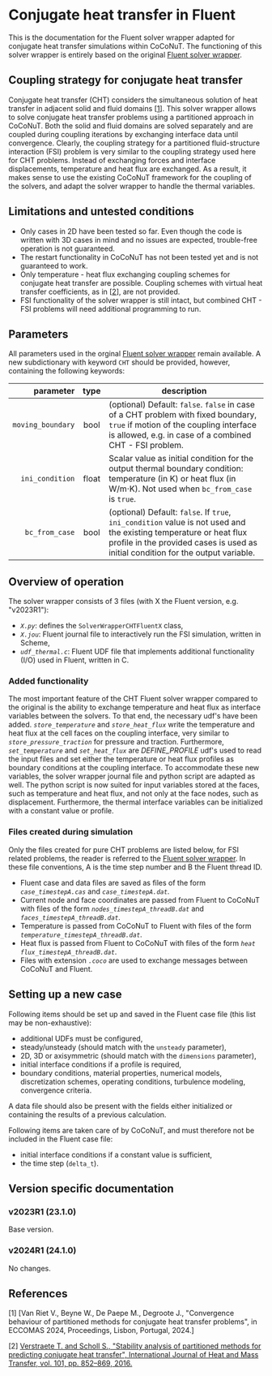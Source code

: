 # Conjugate heat transfer in Fluent

This is the documentation for the Fluent solver wrapper adapted for conjugate heat transfer simulations within CoCoNuT.
The functioning of this solver wrapper is entirely based on the original [Fluent solver wrapper](../fluent/fluent.md).


## Coupling strategy for conjugate heat transfer

Conjugate heat transfer (CHT) considers the simultaneous solution of heat transfer in adjacent solid and fluid domains [[1](#1)].
This solver wrapper allows to solve conjugate heat transfer problems using a partitioned approach in CoCoNuT.
Both the solid and fluid domains are solved separately and are coupled during coupling iterations by exchanging interface data until convergence.
Clearly, the coupling strategy for a partitioned fluid-structure interaction (FSI) problem is very similar to the coupling strategy used here for CHT problems.
Instead of exchanging forces and interface displacements, temperature and heat flux are exchanged.
As a result, it makes sense to use the existing CoCoNuT framework for the coupling of the solvers, and adapt the solver wrapper to handle the thermal variables.


## Limitations and untested conditions

* Only cases in 2D have been tested so far. Even though the code is written with 3D cases in mind and no issues are expected, trouble-free operation is not guaranteed.
* The restart functionality in CoCoNuT has not been tested yet and is not guaranteed to work.
* Only temperature - heat flux exchanging coupling schemes for conjugate heat transfer are possible. Coupling schemes with virtual heat transfer coefficients, as in [[2](#2)], are not provided.
* FSI functionality of the solver wrapper is still intact, but combined CHT - FSI problems will need additional programming to run.


## Parameters

All parameters used in the orginal [Fluent solver wrapper](../fluent/fluent.md) remain available.
A new subdictionary with keyword `CHT` should be provided, however, containing the following keywords:

|         parameter | type  | description                                                                                                                                                                                             |
|------------------:|:-----:|---------------------------------------------------------------------------------------------------------------------------------------------------------------------------------------------------------|
| `moving_boundary` | bool  | (optional) Default: `false`. `false` in case of a CHT problem with fixed boundary, `true` if motion of the coupling interface is allowed, e.g. in case of a combined CHT - FSI problem.                 |
|   `ini_condition` | float | Scalar value as initial condition for the output thermal boundary condition: temperature (in K) or heat flux (in W/m$\cdot$K). Not used when `bc_from_case` is `true`.                                  |
|    `bc_from_case` | bool  | (optional) Default: `false`. If `true`, `ini_condition` value is not used and the existing temperature or heat flux profile in the provided cases is used as initial condition for the output variable. |


## Overview of operation

The solver wrapper consists of 3 files (with X the Fluent version, e.g. "v2023R1"):

-   *`X.py`*: defines the `SolverWrapperCHTFluentX` class, 
-   *`X.jou`*: Fluent journal file to interactively run the FSI simulation, written in Scheme, 
-   *`udf_thermal.c`*: Fluent UDF file that implements additional functionality (I/O) used in Fluent, written in C.


### Added functionality

The most important feature of the CHT Fluent solver wrapper compared to the original is the ability to exchange temperature and heat flux as interface variables between the solvers.
To that end, the necessary udf's have been added.
*`store_temperature`* and *`store_heat_flux`* write the temperature and heat flux at the cell faces on the coupling interface, very similar to *`store_pressure_traction`* for pressure and traction.
Furthermore, *`set_temperature`* and *`set_heat_flux`* are *DEFINE_PROFILE* udf's used to read the input files and set either the temperature or heat flux profiles as boundary conditions at the coupling interface.
To accommodate these new variables, the solver wrapper journal file and python script are adapted as well.
The python script is now suited for input variables stored at the faces, such as temperature and heat flux, and not only at the face nodes, such as displacement.
Furthermore, the thermal interface variables can be initialized with a constant value or profile.


### Files created during simulation

Only the files created for pure CHT problems are listed below, for FSI related problems, the reader is referred to the [Fluent solver wrapper](../fluent/fluent.md).
In these file conventions, A is the time step number and B the Fluent thread ID.

-   Fluent case and data files are saved as files of the form *`case_timestepA.cas`* and *`case_timestepA.dat`*.
-   Current node and face coordinates are passed from Fluent to CoCoNuT with files of the form *`nodes_timestepA_threadB.dat`* and *`faces_timestepA_threadB.dat`*. 
-   Temperature is passed from CoCoNuT to Fluent with files of the form *`temperature_timestepA_threadB.dat`*.
-   Heat flux is passed from Fluent to CoCoNuT with files of the form *`heat flux_timestepA_threadB.dat`*.
-   Files with extension *`.coco`* are used to exchange messages between CoCoNuT and Fluent.


## Setting up a new case

Following items should be set up and saved in the Fluent case file (this list may be non-exhaustive):

-   additional UDFs must be configured, 
-   steady/unsteady (should match with the `unsteady` parameter),
-   2D, 3D or axisymmetric (should match with the `dimensions` parameter),
-   initial interface conditions if a profile is required,
-   boundary conditions, material properties, numerical models, discretization schemes, operating conditions, turbulence modeling, convergence criteria.

A data file should also be present with the fields either initialized or containing the results of a previous calculation.

Following items are taken care of by CoCoNuT, and must therefore not be included in the Fluent case file:

-   initial interface conditions if a constant value is sufficient,
-   the time step (`delta_t`).


## Version specific documentation

### v2023R1 (23.1.0)

Base version.

### v2024R1 (24.1.0)

No changes.


## References

<a id="1">[1]</a>
[Van Riet V., Beyne W., De Paepe M., Degroote J., "Convergence behaviour of partitioned methods for conjugate heat transfer problems", in ECCOMAS 2024, Proceedings, Lisbon, Portugal, 2024.]

<a id="2">[2]</a>
[Verstraete T. and Scholl S., "Stability analysis of partitioned methods for predicting conjugate heat transfer", International Journal of Heat and Mass Transfer, vol. 101, pp. 852–869, 2016.](https://doi.org/10.1016/J.IJHEATMASSTRANSFER.2016.05.041)
